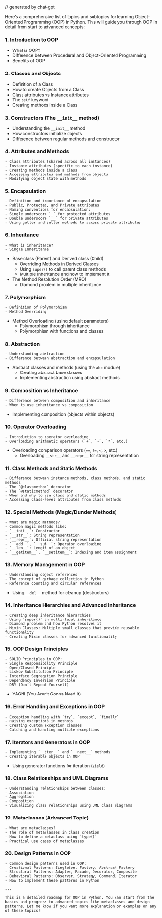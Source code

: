 // generated by chat-gpt

Here’s a comprehensive list of topics and subtopics for learning Object-Oriented Programming (OOP) in Python. This will guide you through OOP in detail from start to advanced concepts:

### 1. **Introduction to OOP**
- What is OOP?
- Difference between Procedural and Object-Oriented Programming
- Benefits of OOP

### 2. **Classes and Objects**
- Definition of a Class
- How to create Objects from a Class
- Class attributes vs Instance attributes
- The `self` keyword
- Creating methods inside a Class

### 3. **Constructors (The `__init__` method)**
- Understanding the `__init__` method
- How constructors initialize objects
- Difference between regular methods and constructor

### 4. **Attributes and Methods**
    - Class attributes (shared across all instances)
    - Instance attributes (specific to each instance)
    - Creating methods inside a Class
    - Accessing attributes and methods from objects
    - Modifying object state with methods

### 5. **Encapsulation**
    - Definition and importance of encapsulation
    - Public, Protected, and Private attributes
    - Naming conventions for encapsulation:
    - Single underscore `_` for protected attributes
    - Double underscore `__` for private attributes
    - Using getter and setter methods to access private attributes

### 6. **Inheritance**
    - What is inheritance?
    - Single Inheritance
- Base class (Parent) and Derived class (Child)
    - Overriding Methods in Derived Classes
    - Using `super()` to call parent class methods
    - Multiple Inheritance and how to implement it
- The Method Resolution Order (MRO)
    - Diamond problem in multiple inheritance

### 7. **Polymorphism**
    - Definition of Polymorphism
    - Method Overriding
- Method Overloading (using default parameters)
    - Polymorphism through inheritance
    - Polymorphism with functions and classes

### 8. **Abstraction**
    - Understanding abstraction
    - Difference between abstraction and encapsulation
- Abstract classes and methods (using the `abc` module)
    - Creating abstract base classes
    - Implementing abstraction using abstract methods

### 9. **Composition vs Inheritance**
    - Difference between composition and inheritance
    - When to use inheritance vs composition
- Implementing composition (objects within objects)

### 10. **Operator Overloading**
    - Introduction to operator overloading
    - Overloading arithmetic operators (`+`, `-`, `*`, etc.)
- Overloading comparison operators (`==`, `!=`, `<`, `>`, etc.)
    - Overloading `__str__` and `__repr__` for string representation

### 11. **Class Methods and Static Methods**
    - Difference between instance methods, class methods, and static methods
    - The `@classmethod` decorator
    - The `@staticmethod` decorator
    - When and why to use class and static methods
    - Accessing class-level attributes from class methods

### 12. **Special Methods (Magic/Dunder Methods)**
    - What are magic methods?
    - Common magic methods like:
    - `__init__`: Constructor
    - `__str__`: String representation
    - `__repr__`: Official string representation
    - `__add__`, `__sub__`: Operator overloading
    - `__len__`: Length of an object
    - `__getitem__`, `__setitem__`: Indexing and item assignment

### 13. **Memory Management in OOP**
    - Understanding object references
    - The concept of garbage collection in Python
    - Reference counting and circular references
- Using `__del__` method for cleanup (destructors)

### 14. **Inheritance Hierarchies and Advanced Inheritance**
    - Creating deep inheritance hierarchies
    - Using `super()` in multi-level inheritance
    - Diamond problem and how Python resolves it
    - Mixin Classes: Multiple small classes that provide reusable functionality
    - Creating Mixin classes for advanced functionality

### 15. **OOP Design Principles**
    - SOLID Principles in OOP:
    - Single Responsibility Principle
    - Open/Closed Principle
    - Liskov Substitution Principle
    - Interface Segregation Principle
    - Dependency Inversion Principle
    - DRY (Don’t Repeat Yourself)
- YAGNI (You Aren’t Gonna Need It)

### 16. **Error Handling and Exceptions in OOP**
    - Exception handling with `try`, `except`, `finally`
    - Raising exceptions in methods
    - Creating custom exception classes
    - Catching and handling multiple exceptions

### 17. **Iterators and Generators in OOP**
    - Implementing `__iter__` and `__next__` methods
    - Creating iterable objects in OOP
- Using generator functions for iteration (`yield`)

### 18. **Class Relationships and UML Diagrams**
    - Understanding relationships between classes:
    - Association
    - Aggregation
    - Composition
    - Visualizing class relationships using UML class diagrams

### 19. **Metaclasses (Advanced Topic)**
    - What are metaclasses?
    - The role of metaclasses in class creation
    - How to define a metaclass using `type()`
    - Practical use cases of metaclasses

### 20. **Design Patterns in OOP**
    - Common design patterns used in OOP:
    - Creational Patterns: Singleton, Factory, Abstract Factory
    - Structural Patterns: Adapter, Facade, Decorator, Composite
    - Behavioral Patterns: Observer, Strategy, Command, Iterator
    - How to implement these patterns in Python

    ---

    This is a detailed roadmap for OOP in Python. You can start from the basics and progress to advanced topics like metaclasses and design patterns. Let me know if you want more explanation or examples on any of these topics!

